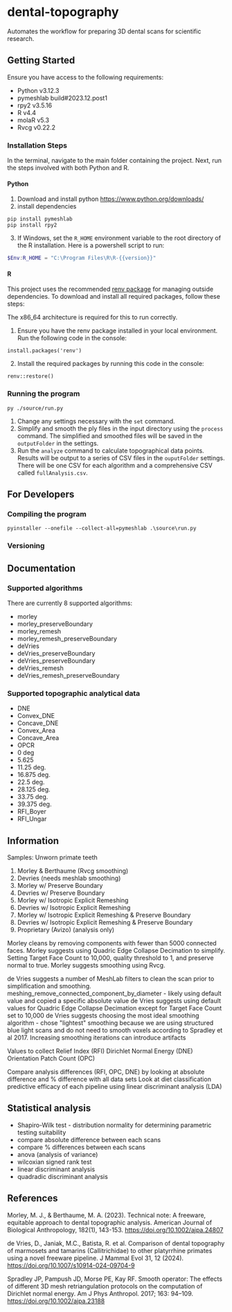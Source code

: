 # dental-topography
Automates the workflow for preparing 3D dental scans for scientific research.

## Getting Started

Ensure you have access to the following requirements:

- Python v3.12.3
- pymeshlab build#2023.12.post1
- rpy2 v3.5.16
- R v4.4
- molaR v5.3
- Rvcg v0.22.2

### Installation Steps

In the terminal, navigate to the main folder containing the project. Next, run the steps involved with both Python and R.

#### Python

1. Download and install python https://www.python.org/downloads/
2. install dependencies 
```
pip install pymeshlab
pip install rpy2
```

3. If Windows, set the `R_HOME` environment variable to the root directory of the R installation. Here is a powershell script to run:
```powershell
$Env:R_HOME = "C:\Program Files\R\R-{{version}}"
```

#### R
This project uses the recommended [renv package](https://ecorepsci.github.io/reproducible-science/renv.html) for managing outside dependencies. To download and install all required packages, follow these steps:

The x86_64 architecture is required for this to run correctly.

1. Ensure you have the renv package installed in your local environment. Run the following code in the console:

```
install.packages('renv')
```

2. Install the required packages by running this code in the console:
```
renv::restore()
```


### Running the program

`py ./source/run.py`

1. Change any settings necessary with the `set` command.
2. Simplify and smooth the ply files in the input directory using the `process` command. The simplified and smoothed files will be saved in the `outputFolder` in the settings.
3. Run the `analyze` command to calculate topographical data points. Results will be output to a series of CSV files in the `ouputFolder` settings. There will be one CSV for each algorithm and a comprehensive CSV called `fullAnalysis.csv`.

## For Developers

### Compiling the program

`pyinstaller --onefile --collect-all=pymeshlab .\source\run.py`

### Versioning

## Documentation

### Supported algorithms

There are currently 8 supported algorithms:

- morley
- morley_preserveBoundary
- morley_remesh
- morley_remesh_preserveBoundary
- deVries
- deVries_preserveBoundary
- deVries_preserveBoundary
- deVries_remesh
- deVries_remesh_preserveBoundary

### Supported topographic analytical data 

- DNE
- Convex_DNE
- Concave_DNE
- Convex_Area
- Concave_Area
- OPCR
- 0 deg
- 5.625
- 11.25 deg.
- 16.875 deg.
- 22.5 deg.
- 28.125 deg.
- 33.75 deg.
- 39.375 deg.
- RFI_Boyer
- RFI_Ungar

## Information

Samples: Unworn primate teeth

1. Morley & Berthaume (Rvcg smoothing)
2. Devries (needs meshlab smoothing)
3. Morley w/ Preserve Boundary
4. Devries w/ Preserve Boundary
5. Morley w/ Isotropic Explicit Remeshing
6. Devries w/ Isotropic Explicit Remeshing
7. Morley w/ Isotropic Explicit Remeshing & Preserve Boundary
8. Devries w/ Isotropic Explicit Remeshing & Preserve Boundary
9. Proprietary (Avizo) (analysis only)

Morley cleans by removing components with fewer than 5000 connected faces.
Morley suggests using Quadric Edge Collapse Decimation to simplify. Setting Target Face Count to 10,000, quality threshold to 1, and preserve normal to true.
Morley suggests smoothing using Rvcg.

de Vries suggests a number of MeshLab filters to clean the scan prior to simplification and smoothing.
meshing_remove_connected_component_by_diameter
    - likely using default value and copied a specific absolute value
de Vries suggests using default values for Quadric Edge Collapse Decimation except for Target Face Count set to 10,000
de Vries suggests choosing the most ideal smoothing algorithm
    - chose "lightest" smoothing because we are using structured blue light scans and do not need to smooth voxels according to Spradley et al 2017. Increasing smoothing iterations can introduce artifacts

Values to collect
Relief Index (RFI)
Dirichlet Normal Energy (DNE)
Orientation Patch Count (OPC)

Compare analysis differences (RFI, OPC, DNE) by looking at absolute difference and % difference with all data sets
Look at diet classification predictive efficacy of each pipeline using linear discriminant analysis (LDA)

## Statistical analysis

- Shapiro-Wilk test - distribution normality for determining parametric testing suitability
- compare absolute difference between each scans
- compare % differences between each scans
- anova (analysis of variance)
- wilcoxian signed rank test
- linear discriminant analysis
- quadradic discriminant analysis

## References

Morley, M. J., & Berthaume, M. A. (2023). Technical note: A freeware, equitable approach to dental topographic analysis. American Journal of Biological Anthropology, 182(1), 143-153. https://doi.org/10.1002/ajpa.24807

de Vries, D., Janiak, M.C., Batista, R. et al. Comparison of dental topography of marmosets and tamarins (Callitrichidae) to other platyrrhine primates using a novel freeware pipeline. J Mammal Evol 31, 12 (2024). https://doi.org/10.1007/s10914-024-09704-9

Spradley JP, Pampush JD, Morse PE, Kay RF. Smooth operator: The effects of different 3D mesh retriangulation protocols on the computation of Dirichlet normal energy. Am J Phys Anthropol. 2017; 163: 94–109. https://doi.org/10.1002/ajpa.23188